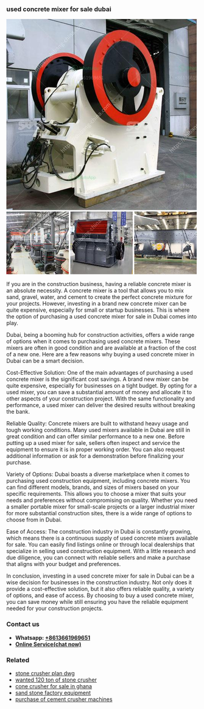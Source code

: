 <h3>used concrete mixer for sale dubai</h3><img src='1703042621.jpg' alt=''><p>If you are in the construction business, having a reliable concrete mixer is an absolute necessity. A concrete mixer is a tool that allows you to mix sand, gravel, water, and cement to create the perfect concrete mixture for your projects. However, investing in a brand new concrete mixer can be quite expensive, especially for small or startup businesses. This is where the option of purchasing a used concrete mixer for sale in Dubai comes into play.</p><p>Dubai, being a booming hub for construction activities, offers a wide range of options when it comes to purchasing used concrete mixers. These mixers are often in good condition and are available at a fraction of the cost of a new one. Here are a few reasons why buying a used concrete mixer in Dubai can be a smart decision.</p><p>Cost-Effective Solution: One of the main advantages of purchasing a used concrete mixer is the significant cost savings. A brand new mixer can be quite expensive, especially for businesses on a tight budget. By opting for a used mixer, you can save a substantial amount of money and allocate it to other aspects of your construction project. With the same functionality and performance, a used mixer can deliver the desired results without breaking the bank.</p><p>Reliable Quality: Concrete mixers are built to withstand heavy usage and tough working conditions. Many used mixers available in Dubai are still in great condition and can offer similar performance to a new one. Before putting up a used mixer for sale, sellers often inspect and service the equipment to ensure it is in proper working order. You can also request additional information or ask for a demonstration before finalizing your purchase.</p><p>Variety of Options: Dubai boasts a diverse marketplace when it comes to purchasing used construction equipment, including concrete mixers. You can find different models, brands, and sizes of mixers based on your specific requirements. This allows you to choose a mixer that suits your needs and preferences without compromising on quality. Whether you need a smaller portable mixer for small-scale projects or a larger industrial mixer for more substantial construction sites, there is a wide range of options to choose from in Dubai.</p><p>Ease of Access: The construction industry in Dubai is constantly growing, which means there is a continuous supply of used concrete mixers available for sale. You can easily find listings online or through local dealerships that specialize in selling used construction equipment. With a little research and due diligence, you can connect with reliable sellers and make a purchase that aligns with your budget and preferences.</p><p>In conclusion, investing in a used concrete mixer for sale in Dubai can be a wise decision for businesses in the construction industry. Not only does it provide a cost-effective solution, but it also offers reliable quality, a variety of options, and ease of access. By choosing to buy a used concrete mixer, you can save money while still ensuring you have the reliable equipment needed for your construction projects.</p><h3>Contact us</h3><ul><li><strong>Whatsapp:&nbsp;<a href="https://wa.me/8613661969651">+8613661969651</a></strong></li><li><a href="https://swt.shibang-china.com/?git&amp;zhl&amp;used concrete mixer for sale dubai"><strong>Online Service(chat now)</strong></a></li></ul><h3>Related</h3><ul><li><a href='stone crusher plan dwg.md'>stone crusher plan dwg</a></li><li><a href='wanted 120 ton of stone crusher.md'>wanted 120 ton of stone crusher</a></li><li><a href='cone crusher for sale in ghana.md'>cone crusher for sale in ghana</a></li><li><a href='sand stone factory equipment.md'>sand stone factory equipment</a></li><li><a href='purchase of cement crusher machines.md'>purchase of cement crusher machines</a></li></ul>